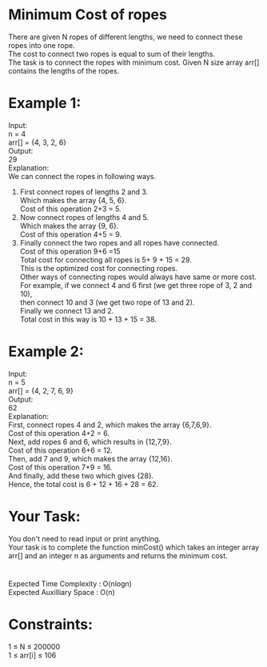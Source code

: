 # Minimum Cost of ropes

There are given N ropes of different lengths, we need to connect these ropes into one rope.  
The cost to connect two ropes is equal to sum of their lengths.  
The task is to connect the ropes with minimum cost. Given N size array arr[] contains the lengths of the ropes. 

# Example 1:
Input:  
n = 4  
arr[] = {4, 3, 2, 6}  
Output:  
29  
Explanation:  
We can connect the ropes in following ways.  
1) First connect ropes of lengths 2 and 3.  
Which makes the array {4, 5, 6}.  
Cost of this operation 2+3 = 5.  
2) Now connect ropes of lengths 4 and 5.  
Which makes the array {9, 6}.  
Cost of this operation 4+5 = 9.  
3) Finally connect the two ropes and all ropes have connected.  
Cost of this operation 9+6 =15  
Total cost for connecting all ropes is 5+ 9 + 15 = 29.   
This is the optimized cost for connecting ropes.  
Other ways of connecting ropes would always have same or more cost.  
For example, if we connect 4 and 6 first (we get three rope of 3, 2 and 10),  
then connect 10 and 3 (we get two rope of 13 and 2).  
Finally we connect 13 and 2.  
Total cost in this way is 10 + 13 + 15 = 38.

# Example 2:
Input:  
n = 5  
arr[] = {4, 2, 7, 6, 9}  
Output:  
62  
Explanation:  
First, connect ropes 4 and 2, which makes the array {6,7,6,9}.   
Cost of this operation 4+2 = 6.  
Next, add ropes 6 and 6, which results in {12,7,9}.   
Cost of this operation 6+6 = 12.  
Then, add 7 and 9, which makes the array {12,16}.  
Cost of this operation 7+9 = 16.  
And finally, add these two which gives {28}.  
Hence, the total cost is 6 + 12 + 16 + 28 = 62.  

# Your Task:
You don't need to read input or print anything.  
Your task is to complete the function minCost() which takes an integer array arr[] and an integer n as arguments and returns the minimum cost.

#
Expected Time Complexity : O(nlogn)  
Expected Auxilliary Space : O(n)

# Constraints:
1 ≤ N ≤ 200000  
1 ≤ arr[i] ≤ 106